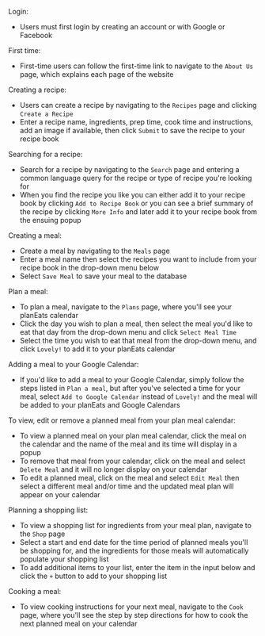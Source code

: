 
Login:

* Users must first login by creating an account or with Google or Facebook

First time:

* First-time users can follow the first-time link to navigate to the `About Us` page, which explains each page of the website

Creating a recipe:

* Users can create a recipe by navigating to the `Recipes` page and clicking `Create a Recipe`
* Enter a recipe name, ingredients, prep time, cook time and instructions, add an image if available, then click `Submit` to save the recipe to your recipe book

Searching for a recipe:

* Search for a recipe by navigating to the `Search` page and entering a common language query for the recipe or type of recipe you're looking for
* When you find the recipe you like you can either add it to your recipe book by clicking `Add to Recipe Book` or you can see a brief summary of the recipe by clicking `More Info` and later add it to your recipe book from the ensuing popup

Creating a meal:

* Create a meal by navigating to the `Meals` page
* Enter a meal name then select the recipes you want to include from your recipe book in the drop-down menu below
* Select `Save Meal` to save your meal to the database

Plan a meal:

* To plan a meal, navigate to the `Plans` page, where you'll see your planEats calendar
* Click the day you wish to plan a meal, then select the meal you'd like to eat that day from the drop-down menu and click `Select Meal Time`
* Select the time you wish to eat that meal from the drop-down menu, and click `Lovely!` to add it to your planEats calendar

Adding a meal to your Google Calendar:

* If you'd like to add a meal to your Google Calendar, simply follow the steps listed in `Plan a meal`, but after you've selected a time for your meal, select `Add to Google Calendar` instead of `Lovely!` and the meal will be added to your planEats and Google Calendars

To view, edit or remove a planned meal from your plan meal calendar:

* To view a planned meal on your plan meal calendar, click the meal on the calendar and the name of the meal and its time will display in a popup
* To remove that meal from your calendar, click on the meal and select `Delete Meal` and it will no longer display on your calendar
* To edit a planned meal, click on the meal and select `Edit Meal` then select a different meal and/or time and the updated meal plan will appear on your calendar

Planning a shopping list:

* To view a shopping list for ingredients from your meal plan, navigate to the `Shop` page
* Select a start and end date for the time period of planned meals you'll be shopping for, and the ingredients for those meals will automatically populate your shopping list
* To add additional items to your list, enter the item in the input below and click the `+` button to add to your shopping list

Cooking a meal:

* To view cooking instructions for your next meal, navigate to the `Cook` page, where you'll see the step by step directions for how to cook the next planned meal on your calendar
